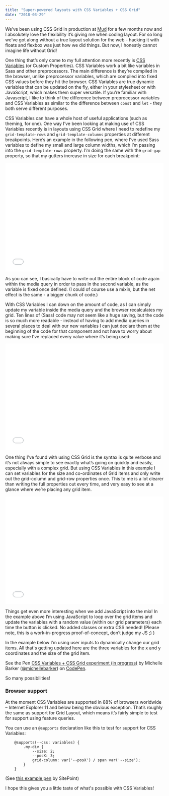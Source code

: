 ```yaml
---
title: "Super-powered layouts with CSS Variables + CSS Grid"
date: "2018-03-29"
---
```


We’ve been using CSS Grid in production at [Mud](http://ournameismud.co.uk/) for a few months now and I absolutely love the flexibility it’s giving me when coding layout. For so long we've got along without a true layout solution for the web - hacking it with floats and flexbox was just how we did things. But now, I honestly cannot imagine life without Grid!

One thing that’s only come to my full attention more recently is [CSS Variables](https://developer.mozilla.org/en-US/docs/Web/CSS/Using_CSS_variables) (or Custom Properties). CSS Variables work a bit like variables in Sass and other preprocessors. The main difference is they’re compiled in the browser, unlike preprocessor variables, which are compiled into fixed CSS values before they hit the browser. CSS Variables are true dynamic variables that can be updated on the fly, either in your stylesheet or with JavaScript, which makes them super versatile. If you’re familiar with Javascript, I like to think of the difference between preprocessor variables and CSS Variables as similar to the difference between `const` and `let` - they both serve different purposes.

CSS Variables can have a whole host of useful applications (such as theming, for one). One way I’ve been looking at making use of CSS Variables recently is in layouts using CSS Grid where I need to redefine my `grid-template-rows` and `grid-template-columns` properties at different breakpoints. Here’s an example in the following pen, where I’ve used Sass variables to define my small and large column widths, which I’m passing into the `grid-template-rows` property. I’m doing the same with the `grid-gap` property, so that my gutters increase in size for each breakpoint:

<iframe height='345' scrolling='no' title='Updating Grid track sizes Sass only' src='//codepen.io/michellebarker/embed/JLprPb/?height=345&theme-id=0&default-tab=css,result&embed-version=2' frameborder='no' allowtransparency='true' allowfullscreen='true' style='width: 100%;'>See the Pen <a href='https://codepen.io/michellebarker/pen/JLprPb/'>Updating Grid track sizes Sass only</a> by Michelle Barker (<a href='https://codepen.io/michellebarker'>@michellebarker</a>) on <a href='https://codepen.io'>CodePen</a>.
</iframe>

As you can see, I basically have to write out the entire block of code again within the media query in order to pass in the second variable, as the variable is fixed once defined. (I could of course use a mixin, but the net effect is the same - a bigger chunk of code.)

With CSS Variables I can down on the amount of code, as I can simply update my variable inside the media query and the browser recalculates my grid. Ten lines of (Sass) code may not seem like a huge saving, but the code is so much more readable - instead of having to add media queries in several places to deal with our new variables I can just declare them at the beginning of the code for that component and not have to worry about making sure I’ve replaced every value where it’s being used:

<iframe height='338' scrolling='no' title='CSS Variables updating grid track sizes' src='//codepen.io/michellebarker/embed/XEVoqJ/?height=338&theme-id=0&default-tab=css,result&embed-version=2' frameborder='no' allowtransparency='true' allowfullscreen='true' style='width: 100%;'>See the Pen <a href='https://codepen.io/michellebarker/pen/XEVoqJ/'>CSS Variables updating grid track sizes</a> by Michelle Barker (<a href='https://codepen.io/michellebarker'>@michellebarker</a>) on <a href='https://codepen.io'>CodePen</a>.
</iframe>

One thing I’ve found with using CSS Grid is the syntax is quite verbose and it’s not always simple to see exactly what’s going on quickly and easily, especially with a complex grid. But using CSS Variables in this example I can set variables for the size and co-ordinates of Grid items and only write out the grid-column and grid-row properties once. This to me is a lot clearer than writing the full properties out every time, and very easy to see at a glance where we’re placing any grid item.

<iframe height='342' scrolling='no' title='CSS Variables for randomly generated Grid placement' src='//codepen.io/michellebarker/embed/zWEKQE/?height=342&theme-id=0&default-tab=js,result&embed-version=2' frameborder='no' allowtransparency='true' allowfullscreen='true' style='width: 100%;'>See the Pen <a href='https://codepen.io/michellebarker/pen/zWEKQE/'>CSS Variables for randomly generated Grid placement</a> by Michelle Barker (<a href='https://codepen.io/michellebarker'>@michellebarker</a>) on <a href='https://codepen.io'>CodePen</a>.
</iframe>

Things get even more interesting when we add JavaScript into the mix! In the example above I’m using JavaScript to loop over the grid items and update the variables with a random value (within our grid parameters) each time the button is clicked. No added classes or extra CSS needed! (Please note, this is a work-in-progress proof-of-concept, don’t judge my JS ;) )

In the example below I’m using user inputs to dynamically change our grid items. All that's getting updated here are the three variables for the x and y coordinates and the size of the grid item.

<p data-height="336" data-theme-id="0" data-slug-hash="xWPyWj" data-default-tab="js,result" data-user="michellebarker" data-embed-version="2" data-pen-title="CSS Variables + CSS Grid experiment (in progress)" class="codepen">See the Pen <a href="https://codepen.io/michellebarker/pen/xWPyWj/">CSS Variables + CSS Grid experiment (in progress)</a> by Michelle Barker (<a href="https://codepen.io/michellebarker">@michellebarker</a>) on <a href="https://codepen.io">CodePen</a>.</p>
<script async src="https://static.codepen.io/assets/embed/ei.js"></script>

So many possibilities!

### Browser support

At the moment CSS Variables are supported in 88% of browsers worldwide – Internet Explorer 11 and below being the obvious exception. That’s roughly the same as support for Grid Layout, which means it’s fairly simple to test for support using feature queries.

You can use an `@supports` declaration like this to test for support for CSS Variables:

```
	@supports(--css: variables) {
		.my-div {
			--size: 2;
			--posX: 3;
			grid-column: var('--posX') / span var('--size');
		}
	}
```

(See [this example pen](https://codepen.io/SitePoint/pen/zzBrWY) by SitePoint)

I hope this gives you a little taste of what's possible with CSS Variables!
